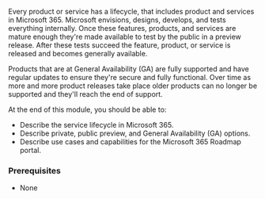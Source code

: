 Every product or service has a lifecycle, that includes product and services in Microsoft 365. Microsoft envisions, designs, develops, and tests everything internally. Once these features, products, and services are mature enough they're made available to test by the public in a preview release. After these tests succeed the feature, product, or service is released and becomes generally available.

Products that are at General Availability (GA) are fully supported and have regular updates to ensure they're secure and fully functional. Over time as more and more product releases take place older products can no longer be supported and they'll reach the end of support.

At the end of this module, you should be able to:

- Describe the service lifecycle in Microsoft 365.
- Describe private, public preview, and General Availability (GA) options.
- Describe use cases and capabilities for the Microsoft 365 Roadmap portal.

### Prerequisites
- None